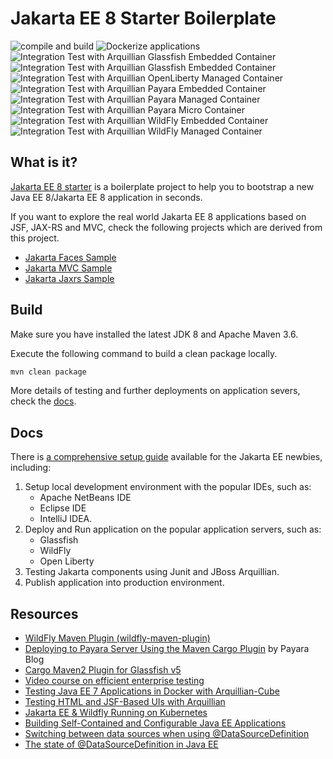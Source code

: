 #  Jakarta EE 8 Starter Boilerplate 

![compile and build](https://github.com/hantsy/jakartaee8-starter/workflows/build/badge.svg)
![Dockerize applications](https://github.com/hantsy/jakartaee8-starter/workflows/dockerize/badge.svg)
![Integration Test with Arquillian Glassfish Embedded Container](https://github.com/hantsy/jakartaee8-starter/workflows/it-with-arq-glassfish-embedded/badge.svg)
![Integration Test with Arquillian Glassfish Embedded Container](https://github.com/hantsy/jakartaee8-starter/workflows/it-with-arq-glassfish-managed/badge.svg)
![Integration Test with Arquillian OpenLiberty Managed Container](https://github.com/hantsy/jakartaee8-starter/workflows/it-with-arq-liberty-managed/badge.svg)
![Integration Test with Arquillian Payara Embedded Container](https://github.com/hantsy/jakartaee8-starter/workflows/it-with-arq-payara-embedded/badge.svg)
![Integration Test with Arquillian Payara Managed Container](https://github.com/hantsy/jakartaee8-starter/workflows/it-with-arq-payara-managed/badge.svg)
![Integration Test with Arquillian Payara Micro Container](https://github.com/hantsy/jakartaee8-starter/workflows/it-with-arq-payara-micro/badge.svg)
![Integration Test with Arquillian WildFly Embedded Container](https://github.com/hantsy/jakartaee8-starter/workflows/it-with-arq-wildfly-embedded/badge.svg)
![Integration Test with Arquillian WildFly Managed Container](https://github.com/hantsy/jakartaee8-starter/workflows/it-with-arq-wildfly-managed/badge.svg)


## What is it?

 [Jakarta EE 8 starter](https://github.com/hantsy/jakartaee8-starter) is a boilerplate project to help you to bootstrap a new  Java EE 8/Jakarta EE 8 application in seconds.

If you want to explore the real world Jakarta EE 8 applications based on JSF, JAX-RS and MVC, check the following projects which are derived from this project.

* [Jakarta Faces Sample](https://github.com/hantsy/jakartaee-faces-sample)
* [Jakarta MVC  Sample](https://github.com/hantsy/jakartaee-mvc-sample)
* [Jakarta Jaxrs  Sample](https://github.com/hantsy/jakartaee-jaxrs-sample)


## Build

Make sure you have installed the latest JDK 8 and Apache Maven 3.6.

Execute the following command to build a clean package locally.

```bash
mvn clean package
```
More details of testing and further deployments on application severs, check the [docs](https://hantsy.github.io/jakartaee8-starter-boilerplate/).

## Docs

There is  [a comprehensive setup guide](https://hantsy.github.io/jakartaee8-starter-boilerplate/) available for the Jakarta EE newbies, including:

1. Setup local development environment with the popular IDEs, such as:
   * Apache NetBeans IDE
   * Eclipse IDE
   * IntelliJ IDEA.
2. Deploy and Run application on the popular application servers, such as:
   * Glassfish
   * WildFly
   * Open Liberty
3. Testing Jakarta components using Junit and JBoss Arquillian.
4. Publish application into production environment.


## Resources 

* [WildFly Maven Plugin (wildfly-maven-plugin)](https://docs.jboss.org/wildfly/plugins/maven/latest/index.html)
* [Deploying to Payara Server Using the Maven Cargo Plugin](https://blog.payara.fish/deploying-to-payara-server-using-the-maven-cargo-plugin)  by Payara Blog
* [Cargo Maven2 Plugin for Glassfish v5](https://codehaus-cargo.github.io/cargo/GlassFish+5.x.html)
* [Video course on efficient enterprise testing](https://blog.sebastian-daschner.com/entries/efficient-testing-video-course)
* [Testing Java EE 7 Applications in Docker with Arquillian-Cube](https://blogs.oracle.com/developers/testing-java-ee-7-applications-in-docker-with-arquillian-cube)
* [Testing HTML and JSF-Based UIs with Arquillian](https://blogs.oracle.com/javamagazine/testing-html-and-jsf-based-uis-with-arquillian)
* [Jakarta EE & Wildfly Running on Kubernetes](https://dzone.com/articles/jakarta-ee-amp-wildfly-running-on-kubernetes#)
* [Building Self-Contained and Configurable Java EE Applications](http://dplatz.de/blog/2018/self-contained-jee-app.html)
* [Switching between data sources when using @DataSourceDefinition](http://jdevelopment.nl/switching-data-sources-datasourcedefinition/)
* [The state of @DataSourceDefinition in Java EE](https://henk53.wordpress.com/2012/06/30/the-state-of-datasourcedefinition-in-java-ee/)
